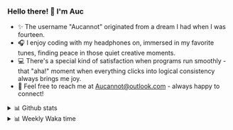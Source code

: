 ### Hello there! 👋 I'm Auc

- ✨ The username "Aucannot" originated from a dream I had when I was fourteen.  
- 🎧 I enjoy coding with my headphones on, immersed in my favorite tunes, finding peace in those quiet creative moments.  
- 💻 There's a special kind of satisfaction when programs run smoothly - that "aha!" moment when everything clicks into logical consistency always brings me joy.
- 📧 Feel free to reach me at [Aucannot@outlook.com](mailto:Aucannot@outlook.com) - always happy to connect!

<details>
  <summary>📊 Github stats</summary>
  <div align="center">
    <img height="180em" src="https://github-readme-stats-delta-three-96.vercel.app/api?username=Aucannot&theme=tokyonight&count_private=true&show_icons=true&include_all_commits=true&custom_title=GitHub_Stats"/>
    <img height="180em" src="https://github-readme-stats-delta-three-96.vercel.app/api/top-langs/?username=Aucannot&theme=tokyonight&layout=compact&hide=CMake,Makefile"/>
  </div>
</details>
<details>
  <summary>📊 Weekly Waka time</summary>
  
  <!--START_SECTION:waka-->

```txt
Python       3 hrs 29 mins   ████████████▓░░░░░░░░░░░░   50.59 %
Markdown     1 hr 17 mins    ████▓░░░░░░░░░░░░░░░░░░░░   18.66 %
C++          39 mins         ██▒░░░░░░░░░░░░░░░░░░░░░░   09.65 %
YAML         27 mins         █▓░░░░░░░░░░░░░░░░░░░░░░░   06.76 %
C            23 mins         █▒░░░░░░░░░░░░░░░░░░░░░░░   05.66 %
```

<!--END_SECTION:waka-->
</details>
